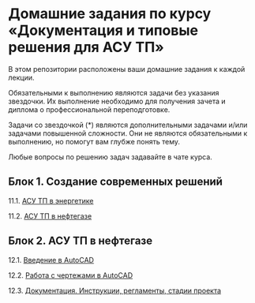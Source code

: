 # Домашние задания по курсу «Документация и типовые решения для АСУ ТП»

В этом репозитории расположены ваши домашние задания к каждой лекции. 

Обязательными к выполнению являются задачи без указания звездочки. Их выполнение необходимо для получения зачета и диплома о профессиональной переподготовке.

Задачи со звездочкой (*) являются дополнительными задачами и/или задачами повышенной сложности. Они не являются обязательными к выполнению, но помогут вам глубже понять тему.

Любые вопросы по решению задач задавайте в чате курса.


## Блок 1. Создание современных решений

11.1. [АСУ ТП в энергетике](11.1/)  

11.2. [АСУ ТП в нефтегазе](11.2/)  

## Блок 2. АСУ ТП в нефтегазе

12.1. [Введение в AutoCAD](12.1/)  

12.2. [Работа с чертежами в AutoCAD](12.2/)  

12.3. [Документация. Инструкции, регламенты, стадии проекта](12.3/)
